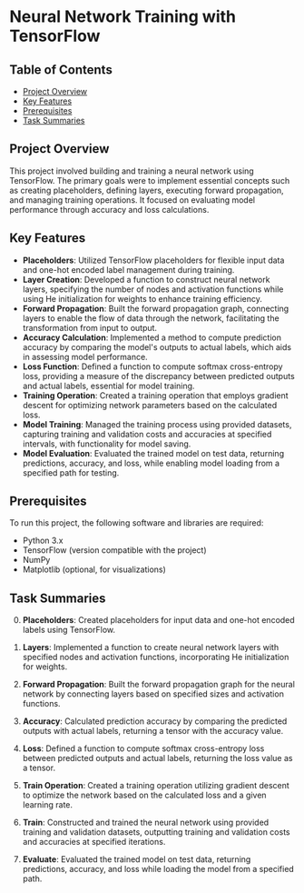 # Neural Network Training with TensorFlow

## Table of Contents
- [Project Overview](#project-overview)
- [Key Features](#key-features)
- [Prerequisites](#prerequisites)
- [Task Summaries](#task-summaries)

## Project Overview

This project involved building and training a neural network using TensorFlow. The primary goals were to implement essential concepts such as creating placeholders, defining layers, executing forward propagation, and managing training operations. It focused on evaluating model performance through accuracy and loss calculations.

## Key Features

- **Placeholders**: Utilized TensorFlow placeholders for flexible input data and one-hot encoded label management during training.
- **Layer Creation**: Developed a function to construct neural network layers, specifying the number of nodes and activation functions while using He initialization for weights to enhance training efficiency.
- **Forward Propagation**: Built the forward propagation graph, connecting layers to enable the flow of data through the network, facilitating the transformation from input to output.
- **Accuracy Calculation**: Implemented a method to compute prediction accuracy by comparing the model's outputs to actual labels, which aids in assessing model performance.
- **Loss Function**: Defined a function to compute softmax cross-entropy loss, providing a measure of the discrepancy between predicted outputs and actual labels, essential for model training.
- **Training Operation**: Created a training operation that employs gradient descent for optimizing network parameters based on the calculated loss.
- **Model Training**: Managed the training process using provided datasets, capturing training and validation costs and accuracies at specified intervals, with functionality for model saving.
- **Model Evaluation**: Evaluated the trained model on test data, returning predictions, accuracy, and loss, while enabling model loading from a specified path for testing.

## Prerequisites

To run this project, the following software and libraries are required:

- Python 3.x
- TensorFlow (version compatible with the project)
- NumPy
- Matplotlib (optional, for visualizations)

## Task Summaries

0. **Placeholders**:
   Created placeholders for input data and one-hot encoded labels using TensorFlow.

1. **Layers**:
   Implemented a function to create neural network layers with specified nodes and activation functions, incorporating He initialization for weights.

2. **Forward Propagation**:
   Built the forward propagation graph for the neural network by connecting layers based on specified sizes and activation functions.

3. **Accuracy**:
   Calculated prediction accuracy by comparing the predicted outputs with actual labels, returning a tensor with the accuracy value.

4. **Loss**:
   Defined a function to compute softmax cross-entropy loss between predicted outputs and actual labels, returning the loss value as a tensor.

5. **Train Operation**:
   Created a training operation utilizing gradient descent to optimize the network based on the calculated loss and a given learning rate.

6. **Train**:
   Constructed and trained the neural network using provided training and validation datasets, outputting training and validation costs and accuracies at specified iterations.

7. **Evaluate**:
   Evaluated the trained model on test data, returning predictions, accuracy, and loss while loading the model from a specified path.
